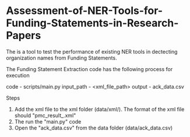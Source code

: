# Assessment-of-NER-Tools-for-Funding-Statements-in-Research-Papers

The is a tool to test the performance of existing NER tools in dectecting organization names from Funding Statements.

The Funding Statement Extraction code has the following process for execution

code - scripts/main.py
input_path - <xml_file_path>
output - ack_data.csv

Steps
1. Add the xml file to the xml folder (data/xml/). The format of the xml file should "pmc_result_<entrezdate>.xml"
2. The run the "main.py" code
2. Open the "ack_data.csv" from the data folder (data/ack_data.csv)
